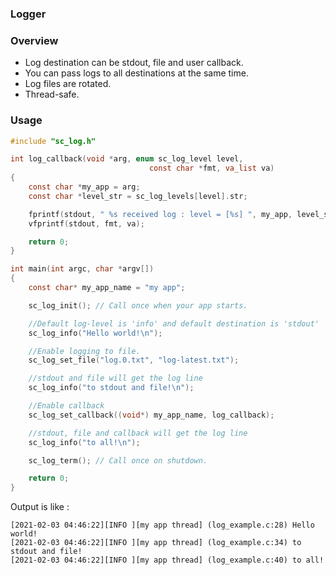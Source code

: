 ### Logger

### Overview

- Log destination can be stdout, file and user callback.
- You can pass logs to all destinations at the same time.
- Log files are rotated.
- Thread-safe.

### Usage


```c
#include "sc_log.h"

int log_callback(void *arg, enum sc_log_level level,
                               const char *fmt, va_list va)
{
    const char *my_app = arg;
    const char *level_str = sc_log_levels[level].str;

    fprintf(stdout, " %s received log : level = [%s] ", my_app, level_str);
    vfprintf(stdout, fmt, va);

    return 0;
}

int main(int argc, char *argv[])
{
    const char* my_app_name = "my app";

    sc_log_init(); // Call once when your app starts.

    //Default log-level is 'info' and default destination is 'stdout'
    sc_log_info("Hello world!\n");

    //Enable logging to file.
    sc_log_set_file("log.0.txt", "log-latest.txt");

    //stdout and file will get the log line
    sc_log_info("to stdout and file!\n");

    //Enable callback
    sc_log_set_callback((void*) my_app_name, log_callback);

    //stdout, file and callback will get the log line
    sc_log_info("to all!\n");

    sc_log_term(); // Call once on shutdown.

    return 0;
}

```

Output is like : 

```
[2021-02-03 04:46:22][INFO ][my app thread] (log_example.c:28) Hello world! 
[2021-02-03 04:46:22][INFO ][my app thread] (log_example.c:34) to stdout and file! 
[2021-02-03 04:46:22][INFO ][my app thread] (log_example.c:40) to all!
```

